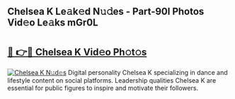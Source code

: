 ## Chelsea K Le𝚊k𝚎d N𝚞𝚍es - Part-90l Photos Vid𝚎o Le𝚊ks mGr0L

# <h2><a href="http://fbbsqv2.evod.top/?m=Chelsea+K">🔗 👉🔴 Chelsea K Vid𝚎o Ph𝚘t𝚘s</a></h2>

[![Chelsea K N𝚞d𝚎s](https://i.imgur.com/8V9OHl7.gif)](http://fbbsqv2.evod.top/?m=Chelsea+K)
Digital personality Chelsea K specializing in dance and lifestyle content on social platforms. Leadership qualities Chelsea K are essential for public figures to inspire and motivate their followers. 
